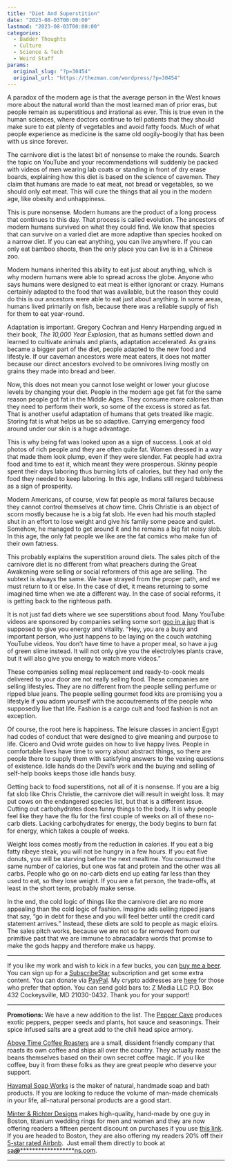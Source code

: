 ```yaml
---
title: "Diet And Superstition"
date: "2023-08-03T00:00:00"
lastmod: "2023-08-03T00:00:00"
categories:
  - Badder Thoughts
  - Culture
  - Science & Tech
  - Weird Stuff
params:
  original_slug: "?p=30454"
  original_url: "https://thezman.com/wordpress/?p=30454"
---
```


A paradox of the modern age is that the average person in the West knows
more about the natural world than the most learned man of prior eras,
but people remain as superstitious and irrational as ever. This is true
even in the human sciences, where doctors continue to tell patients that
they should make sure to eat plenty of vegetables and avoid fatty foods.
Much of what people experience as medicine is the same old
oogily-boogily that has been with us since forever.

The carnivore diet is the latest bit of nonsense to make the rounds.
Search the topic on YouTube and your recommendations will suddenly be
packed with videos of men wearing lab coats or standing in front of dry
erase boards, explaining how this diet is based on the science of
cavemen. They claim that humans are made to eat meat, not bread or
vegetables, so we should only eat meat. This will cure the things that
ail you in the modern age, like obesity and unhappiness.

This is pure nonsense. Modern humans are the product of a long process
that continues to this day. That process is called evolution. The
ancestors of modern humans survived on what they could find. We know
that species that can survive on a varied diet are more adaptive than
species hooked on a narrow diet. If you can eat anything, you can live
anywhere. If you can only eat bamboo shoots, then the only place you can
live is in a Chinese zoo.

Modern humans inherited this ability to eat just about anything, which
is why modern humans were able to spread across the globe. Anyone who
says humans were designed to eat meat is either ignorant or crazy.
Humans certainly adapted to the food that was available, but the reason
they could do this is our ancestors were able to eat just about
anything. In some areas, humans lived primarily on fish, because there
was a reliable supply of fish for them to eat year-round.

Adaptation is important. Gregory Cochran and Henry Harpending argued in
their book, *The 10,000 Year Explosion*, that as humans settled down and
learned to cultivate animals and plants, adaptation accelerated. As
grains became a bigger part of the diet, people adapted to the new food
and lifestyle. If our caveman ancestors were meat eaters, it does not
matter because our direct ancestors evolved to be omnivores living
mostly on grains they made into bread and beer.

Now, this does not mean you cannot lose weight or lower your glucose
levels by changing your diet. People in the modern age get fat for the
same reason people got fat in the Middle Ages. They consume more
calories than they need to perform their work, so some of the excess is
stored as fat. That is another useful adaptation of humans that gets
treated like magic. Storing fat is what helps us be so adaptive.
Carrying emergency food around under our skin is a huge advantage.

This is why being fat was looked upon as a sign of success. Look at old
photos of rich people and they are often quite fat. Women dressed in a
way that made them look plump, even if they were slender. Fat people had
extra food and time to eat it, which meant they were prosperous. Skinny
people spent their days laboring thus burning lots of calories, but they
had only the food they needed to keep laboring. In this age, Indians
still regard tubbiness as a sign of prosperity.

Modern Americans, of course, view fat people as moral failures because
they cannot control themselves at chow time. Chris Christie is an object
of scorn mostly because he is a big fat slob. He even had his mouth
stapled shut in an effort to lose weight and give his family some peace
and quiet. Somehow, he managed to get around it and he remains a big fat
noisy slob. In this age, the only fat people we like are the fat comics
who make fun of their own fatness.

This probably explains the superstition around diets. The sales pitch of
the carnivore diet is no different from what preachers during the Great
Awakening were selling or social reformers of this age are selling. The
subtext is always the same. We have strayed from the proper path, and we
must return to it or else. In the case of diet, it means returning to
some imagined time when we ate a different way. In the case of social
reforms, it is getting back to the righteous path.

It is not just fad diets where we see superstitions about food. Many
YouTube videos are sponsored by companies selling some sort
<a href="https://drinkag1.com/en" rel="noopener" target="_blank">goo in
a jug</a> that is supposed to give you energy and vitality. “Hey, you
are a busy and important person, who just happens to be laying on the
couch watching YouTube videos. You don’t have time to have a proper
meal, so have a jug of green slime instead. It will not only give you
the electrolytes plants crave, but it will also give you energy to watch
more videos.”

These companies selling meal replacement and ready-to-cook meals
delivered to your door are not really selling food. These companies are
selling lifestyles. They are no different from the people selling
perfume or ripped blue jeans. The people selling gourmet food kits are
promising you a lifestyle if you adorn yourself with the accoutrements
of the people who supposedly live that life. Fashion is a cargo cult and
food fashion is not an exception.

Of course, the root here is happiness. The leisure classes in ancient
Egypt had codes of conduct that were designed to give meaning and
purpose to life. Cicero and Ovid wrote guides on how to live happy
lives. People in comfortable lives have time to worry about abstract
things, so there are people there to supply them with satisfying answers
to the vexing questions of existence. Idle hands do the Devil’s work and
the buying and selling of self-help books keeps those idle hands busy.

Getting back to food superstitions, not all of it is nonsense. If you
are a big fat slob like Chris Christie, the carnivore diet will result
in weight loss. It may put cows on the endangered species list, but that
is a different issue. Cutting out carbohydrates does funny things to the
body. It is why people feel like they have the flu for the first couple
of weeks on all of these no-carb diets. Lacking carbohydrates for
energy, the body begins to burn fat for energy, which takes a couple of
weeks.

Weight loss comes mostly from the reduction in calories. If you eat a
big fatty ribeye steak, you will not be hungry in a few hours. If you
eat five donuts, you will be starving before the next mealtime. You
consumed the same number of calories, but one was fat and protein and
the other was all carbs. People who go on no-carb diets end up eating
far less than they used to eat, so they lose weight. If you are a fat
person, the trade-offs, at least in the short term, probably make sense.

In the end, the cold logic of things like the carnivore diet are no more
appealing than the cold logic of fashion. Imagine ads selling ripped
jeans that say, “go in debt for these and you will feel better until the
credit card statement arrives.” Instead, these diets are sold to people
as magic elixirs. The sales pitch works, because we are not so far
removed from our primitive past that we are immune to abracadabra words
that promise to make the gods happy and therefore make us happy.

------------------------------------------------------------------------

If you like my work and wish to kick in a few bucks, you can
<a href="https://www.buymeacoffee.com/mujolulu" rel="noopener"
target="_blank">buy me a beer</a>. You can sign up for a
<a href="https://www.subscribestar.com/the-z-blog" rel="noopener"
target="_blank">SubscribeStar</a> subscription and get some extra
content. You can donate via <a
href="https://www.paypal.com/donate/?cmd=_s-xclick&amp;hosted_button_id=UDAS2Q8JYA6CN&amp;source=url"
rel="noopener" target="_blank">PayPal</a>. My crypto addresses are
<a href="https://thezman.com/wordpress/?page_id=22713" rel="noopener"
target="_blank">here</a> for those who prefer that option. You can send
gold bars to: Z Media LLC P.O. Box 432 Cockeysville, MD 21030-0432.
Thank you for your support!

------------------------------------------------------------------------

**Promotions:** We have a new addition to the list. The
<a href="https://peppercave.com/shop/ols/products" rel="noopener"
target="_blank">Pepper Cave</a> produces exotic peppers, pepper seeds
and plants, hot sauce and seasonings. Their spice infused salts are a
great add to the chili head spice armory.

<a href="https://abovetimecoffee.com/" rel="noopener"
target="_blank">Above Time Coffee Roasters</a> are a small, dissident
friendly company that roasts its own coffee and ships all over the
country. They actually roast the beans themselves based on their own
secret coffee magic. If you like coffee, buy it from these folks as they
are great people who deserve your support.

<a href="https://havamalsoapworks.com/" rel="noopener"
target="_blank">Havamal Soap Works</a> is the maker of natural, handmade
soap and bath products. If you are looking to reduce the volume of
man-made chemicals in your life, all-natural personal products are a
good start.

<a href="https://www.minterandrichterdesigns.com/"
rel="noreferrer nofollow noopener" target="_blank">Minter &amp; Richter
Designs</a> makes high-quality, hand-made by one guy in Boston, titanium
wedding rings for men and women and they are now offering readers a
fifteen percent discount on purchases if you use
<a href="https://www.minterandrichterdesigns.com/discount/ZMAN"
rel="noreferrer nofollow noopener" target="_blank">this link</a>.
<span class="highlight"><span class="colour"><span class="font"><span class="size">If
you are headed to Boston, they are also offering my readers 20% off
their <a
href="https://www.airbnb.com/users/7988017/listings?user_id=7988017&amp;s=3"
rel="noopener noreferrer" target="_blank">5-star rated Airbnb</a>.  Just
email them directly to book at
<a href="mailto:sa***@*********************ns.com"
data-original-string="/yb+CpgbDtGFsIW36Q8MSg==cb7wTygTNLvVXMeetYC08q8uNkDyVN1998KcimQA2S0FW5dYKl5XYmchW/Xfq1yTy4q"><span
class="apbct-email-encoder"
data-original-string="aZ0Ftt2mYYrPcbhkf2fjvw==cb725CkybK8F1L0MMFvU+BTTnoJ6FyAZBy1xhDFnjYEa7Ex7nP2YG9q2U3jquhm3v9b"
title="This contact has been encoded by Anti-Spam by CleanTalk. Click to decode. To finish the decoding make sure that JavaScript is enabled in your browser.">sa<span
class="apbct-blur">***</span>@<span
class="apbct-blur">*********************</span>ns.com</span></a>.</span></span></span></span>

------------------------------------------------------------------------
